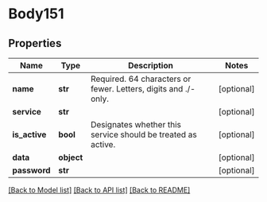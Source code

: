 # Body151

## Properties
Name | Type | Description | Notes
------------ | ------------- | ------------- | -------------
**name** | **str** | Required. 64 characters or fewer. Letters, digits and ./- only. | [optional] 
**service** | **str** |  | [optional] 
**is_active** | **bool** | Designates whether this service should be treated as active.  | [optional] 
**data** | **object** |  | [optional] 
**password** | **str** |  | [optional] 

[[Back to Model list]](../README.md#documentation-for-models) [[Back to API list]](../README.md#documentation-for-api-endpoints) [[Back to README]](../README.md)

